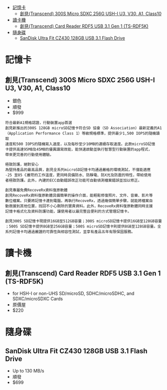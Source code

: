 <!--ts-->
   * [記憶卡](#記憶卡)
      * [創見(Transcend) 300S Micro SDXC 256G USH-I U3, V30, A1, Class10](#創見transcend-300s-micro-sdxc-256g-ush-i-u3-v30-a1-class10)
   * [讀卡機](#讀卡機)
      * [創見(Transcend) Card Reader RDF5 USB 3.1 Gen 1 (TS-RDF5K)](#創見transcend-card-reader-rdf5-usb-31-gen-1-ts-rdf5k)
   * [隨身碟](#隨身碟)
      * [SanDisk Ultra Fit CZ430 128GB USB 3.1 Flash Drive](#sandisk-ultra-fit-cz430-128gb-usb-31-flash-drive)

<!-- Added by: test, at: 六  9月 28 08:55:04 CST 2019 -->

<!--te-->
# 記憶卡
## 創見(Transcend) 300S Micro SDXC 256G USH-I U3, V30, A1, Class10
* 銀色
* 順發
* $999

```
符合最新A1規格認證，行動裝置app首選
創見新推出的300S 128GB microSD記憶卡符合SD 協會（SD Association）最新定義的A1
（Application Performance Class 1）等級規格標準，提供最少1,500 IOPS的隨機讀取
速度和500 IOPS的隨機寫入速度，以及每秒至少10MB的連續存取速度。此款microSD記憶
卡提供高達95MB及45MB的優異讀寫效能，能快速啟動並執行智慧型行動裝置的app程式，
帶來更完善的行動使用體驗。

極致防護，絕對安心
為堅持產品的最高品質，創見全系列microSD記憶卡均通過嚴格的環境測試，不僅能適應
-25 至85 C嚴苛的工作溫度，更同時具備防水、防靜電、防X光及防震的特性，帶給使用
者極致防護。此外，內建的ECC自動錯誤改正功能可自動偵測檔案錯誤並加以修正。

創見專屬免費RecoveRx資料復原軟體
創見RecoveRx資料復原軟體具備簡單的操作介面，能輕鬆修復照片、文件、音樂、影片等
數位檔案。只要將記憶卡連到電腦，再執行RecoveRx，透過幾個簡單步驟，就能將檔案自
動救援到其他位置，找回不小心刪除的寶貴資料。此外，RecoveRx資料復原軟體同時支援
記憶卡格式化及資料防護功能，讓使用者以最完整且便利的方式管理記憶卡。

創見300S SD記憶卡現提供16GB至512GB容量；300S microSD記憶卡提供16GB至128GB容量
；500S SD記憶卡提供8GB至256GB容量；500S microSD記憶卡則提供8GB至128GB容量。全
系列記憶卡均通過嚴謹的可靠性與相容性測試，並享有產品五年有限保固服務。
```

# 讀卡機
## 創見(Transcend) Card Reader RDF5 USB 3.1 Gen 1 (TS-RDF5K)
* for HSH-I or non-UHS SD/microSD, SDHC/microSDHC, and SDXC/microSDXC Cards
* 原價屋
* $220

# 隨身碟
## SanDisk Ultra Fit CZ430 128GB USB 3.1 Flash Drive
* Up to 130 MB/s
* 順發
* $699


